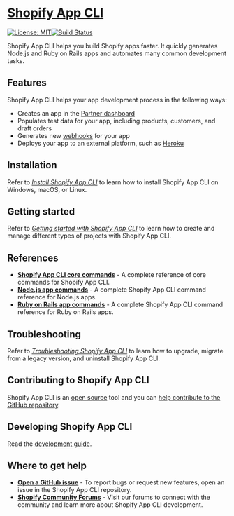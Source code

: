 # [Shopify App CLI](https://shopify.dev/tools/cli)

[![License: MIT](https://img.shields.io/badge/License-MIT-green.svg)](LICENSE.md)[![Build Status](https://travis-ci.com/Shopify/shopify-app-cli.svg?token=qtPazgjyosjEEgxgq7VZ&branch=master)](https://travis-ci.com/Shopify/shopify-app-cli)

Shopify App CLI helps you build Shopify apps faster. It quickly generates Node.js and Ruby on Rails apps and automates many common development tasks.

## Features

Shopify App CLI helps your app development process in the following ways:

- Creates an app in the [Partner dashboard](https://partners.shopify.com/current/resources)
- Populates test data for your app, including products, customers, and draft orders
- Generates new [webhooks](https://shopify.dev/tutorials/manage-webhooks) for your app
- Deploys your app to an external platform, such as [Heroku](https://www.heroku.com/)

## Installation

Refer to [*Install Shopify App CLI*](https://shopify.dev/tools/cli/installation) to learn how to install Shopify App CLI on Windows, macOS, or Linux.

## Getting started

Refer to [*Getting started with Shopify App CLI*](https://shopify.dev/tools/cli/getting-started) to learn how to create and manage different types of projects with Shopify App CLI.

## References

- **[Shopify App CLI core commands](https://shopify.dev/tools/cli/reference)** - A complete reference of core commands for Shopify App CLI.
- **[Node.js app commands](https://shopify.dev/tools/cli/reference/node-app)** - A complete Shopify App CLI command reference for Node.js apps.
- **[Ruby on Rails app commands](https://shopify.dev/tools/cli/reference/ruby-on-rails-app)** - A complete Shopify App CLI command reference for Ruby on Rails apps.

## Troubleshooting

Refer to [*Troubleshooting Shopify App CLI*](https://shopify.dev/tools/cli/troubleshooting) to learn how to upgrade, migrate from a legacy version, and uninstall Shopify App CLI.

## Contributing to Shopify App CLI

Shopify App CLI is an [open source](https://github.com/Shopify/shopify-app-cli/blob/master/.github/LICENSE.md) tool and you can [help contribute to the GitHub repository](https://github.com/Shopify/shopify-app-cli/blob/master/.github/CONTRIBUTING.md).

## Developing Shopify App CLI

Read the [development guide](https://github.com/Shopify/shopify-app-cli/wiki).

## Where to get help

- **[Open a GitHub issue](https://github.com/Shopify/shopify-app-cli/issues)** - To report bugs or request new features, open an issue in the Shopify App CLI repository.
- **[Shopify Community Forums](https://community.shopify.com/)** - Visit our forums to connect with the community and learn more about Shopify App CLI development.
